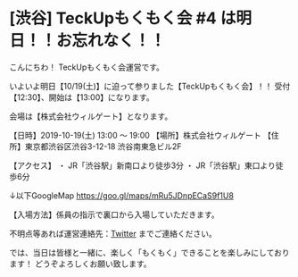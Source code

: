 # [渋谷] TeckUpもくもく会 #4 は明日！！お忘れなく！！

こんにちわ！ TeckUpもくもく会運営です。

いよいよ明日【10/19(土)】に迫って参りました【TeckUpもくもく会】！！
受付【12:30】、開始は【13:00】になります。

会場は【株式会社ウィルゲート】となります。

【日時】2019-10-19(土) 13:00 ～ 19:00
【場所】株式会社ウィルゲート
【住所】東京都渋谷区渋谷3-12-18 渋谷南東急ビル2F

【アクセス】
・ JR「渋谷駅」新南口より徒歩3分
・ JR「渋谷駅」東口より徒歩6分

↓以下GoogleMap
https://goo.gl/maps/mRu5JDnpECaS9f1U8

【入場方法】係員の指示で裏口から入場していただきます。

不明点等あれば運営連絡先：[Twitter](https://twitter.com/teckup_tokyo) までご連絡ください。

では、当日は皆様と一緒に、楽しく「もくもく」できることを楽しみにしております！
どうぞよろしくお願い致します。

